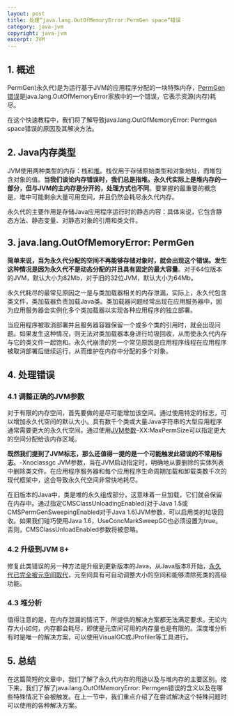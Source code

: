 ```yaml
---
layout: post
title: 处理“java.lang.OutOfMemoryError:PermGen space”错误
category: java-jvm
copyright: java-jvm
excerpt: JVM
---
```


## 1. 概述

PermGen(永久代)是为运行基于JVM的应用程序分配的一块特殊内存，[PermGen错误](https://www.baeldung.com/java-memory-leaks)是java.lang.OutOfMemoryError家族中的一个错误，它表示资源(内存)耗尽。

在这个快速教程中，我们将了解导致java.lang.OutOfMemoryError: Permgen space错误的原因及其解决方法。

## 2. Java内存类型

JVM使用两种类型的内存：栈和[堆](https://www.baeldung.com/cs/heap-vs-binary-search-tree)。栈仅用于存储原始类型和对象地址，而堆包含对象的值。**当我们谈论内存错误时，我们总是指堆。永久代实际上是堆内存的一部分，但与JVM的主内存是分开的，处理方式也不同**。要掌握的最重要的概念是，堆中可能剩余大量可用空间，并且仍然会耗尽永久代内存。

永久代的主要作用是存储Java应用程序运行时的静态内容：具体来说，它包含静态方法、静态变量、对静态对象的引用和类文件。

## 3. java.lang.OutOfMemoryError: PermGen

**简单来说，当为永久代分配的空间不再能够存储对象时，就会出现这个错误。发生这种情况是因为永久代不是动态分配的并且具有固定的最大容量**。对于64位版本的JVM，默认大小为82Mb，对于旧的32位JVM，默认大小为64Mb。

永久代耗尽的最常见原因之一是与类加载器相关的内存泄漏，实际上，永久代包含类文件，类加载器负责加载Java类。类加载器问题经常出现在应用服务器中，因为应用服务器会实例化多个类加载器以实现各种应用程序的独立部署。

当应用程序被取消部署并且服务器容器保留一个或多个类的引用时，就会出现问题。如果发生这种情况，则无法对类加载器本身进行垃圾回收，从而使永久代内存与它的类文件一起饱和。永久代崩溃的另一个常见原因是应用程序线程在应用程序被取消部署后继续运行，从而维护在内存中分配的多个对象。

## 4. 处理错误

### 4.1 调整正确的JVM参数

对于有限的内存空间，首先要做的是尽可能增加该空间。通过使用特定的标志，可以增加永久代空间的默认大小。具有数千个类或大量Java字符串的大型应用程序通常需要更大的永久代空间。通过使用[JVM参数](https://www.baeldung.com/jvm-parameters)–XX:MaxPermSize可以指定更大的空间分配给该内存区域。 

**既然我们提到了JVM标志，那么还值得一提的是一个可能触发此错误的不常用标志**。-Xnoclassgc JVM参数，当在JVM启动指定时，明确地从要删除的实体列表中删除类文件。在应用程序服务器和每个应用程序生命周期加载和卸载类数千次的现代框架中，这会导致永久代空间非常快地耗尽。

在旧版本的Java中，类是堆的永久组成部分，这意味着一旦加载，它们就会保留在内存中。通过指定CMSClassUnloadingEnabled(对于Java 1.5或CMSPermGenSweepingEnabled对于Java 1.6)JVM参数，可以启用类的垃圾回收。如果我们碰巧使用Java 1.6，UseConcMarkSweepGC也必须设置为true。否则，CMSClassUnloadEnabled参数将被忽略。 

### 4.2 升级到JVM 8+

修复此类错误的另一种方法是升级到更新版本的Java，从Java版本8开始，[永久代已完全被元空间取代](https://www.baeldung.com/java-permgen-metaspace)，元空间具有可自动调整大小的空间和能够清除死类的高级功能。 

### 4.3 堆分析

值得注意的是，在内存泄漏的情况下，所提供的解决方案都无法满足要求。无论内存大小如何，内存都会耗尽，即使是元空间可用的内存量也是有限的。深度堆分析有时是唯一的解决方案，可以使用VisualGC或JProfiler等工具进行。

## 5. 总结

在这篇简短的文章中，我们了解了永久代内存的用途以及与堆内存的主要区别。接下来，我们了解了java.lang.OutOfMemoryError: Permgen错误的含义以及在哪些特殊情况下会被触发。在上一节中，我们重点介绍了在尝试解决这个特殊问题时可以使用的各种解决方案。